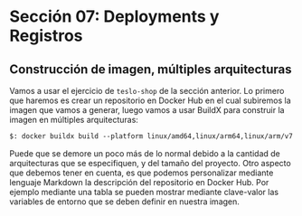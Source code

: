 # Sección 07: Deployments y Registros

## Construcción de imagen, múltiples arquitecturas

Vamos a usar el ejercicio de `teslo-shop` de la sección anterior. Lo primero que haremos es crear un repositorio en Docker Hub en el cual subiremos la imagen que vamos a generar, luego vamos a usar BuildX para construir la imagen en múltiples arquitecturas:

```txt
$: docker buildx build --platform linux/amd64,linux/arm64,linux/arm/v7 -t carlospaezf/tesla-shop:1.0.0 --push .
```

Puede que se demore un poco más de lo normal debido a la cantidad de arquitecturas que se especifiquen, y del tamaño del proyecto. Otro aspecto que debemos tener en cuenta, es que podemos personalizar mediante lenguaje Markdown la descripción del repositorio en Docker Hub. Por ejemplo mediante una tabla se pueden mostrar mediante clave-valor las variables de entorno que se deben definir en nuestra imagen.

